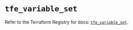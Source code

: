 # `tfe_variable_set`

Refer to the Terraform Registry for docs: [`tfe_variable_set`](https://registry.terraform.io/providers/hashicorp/tfe/0.62.0/docs/resources/variable_set).

